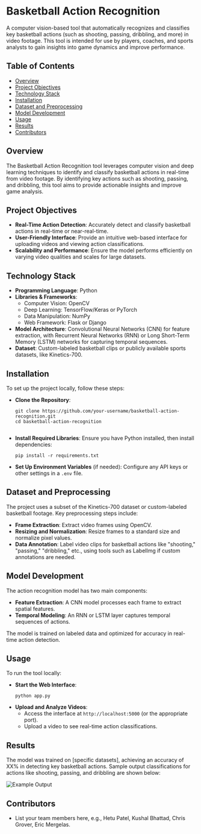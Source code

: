 <h1>Basketball Action Recognition</h1>

<p>A computer vision-based tool that automatically recognizes and classifies key basketball actions (such as shooting, passing, dribbling, and more) in video footage. This tool is intended for use by players, coaches, and sports analysts to gain insights into game dynamics and improve performance.</p>

<h2>Table of Contents</h2>
<ul>
  <li><a href="#overview">Overview</a></li>
  <li><a href="#project-objectives">Project Objectives</a></li>
  <li><a href="#technology-stack">Technology Stack</a></li>
  <li><a href="#installation">Installation</a></li>
  <li><a href="#dataset-and-preprocessing">Dataset and Preprocessing</a></li>
  <li><a href="#model-development">Model Development</a></li>
  <li><a href="#usage">Usage</a></li>
  <li><a href="#results">Results</a></li>
  <li><a href="#contributors">Contributors</a></li>
</ul>

<h2 id="overview">Overview</h2>
<p>The Basketball Action Recognition tool leverages computer vision and deep learning techniques to identify and classify basketball actions in real-time from video footage. By identifying key actions such as shooting, passing, and dribbling, this tool aims to provide actionable insights and improve game analysis.</p>

<h2 id="project-objectives">Project Objectives</h2>
<ul>
  <li><strong>Real-Time Action Detection</strong>: Accurately detect and classify basketball actions in real-time or near-real-time.</li>
  <li><strong>User-Friendly Interface</strong>: Provide an intuitive web-based interface for uploading videos and viewing action classifications.</li>
  <li><strong>Scalability and Performance</strong>: Ensure the model performs efficiently on varying video qualities and scales for large datasets.</li>
</ul>

<h2 id="technology-stack">Technology Stack</h2>
<ul>
  <li><strong>Programming Language</strong>: Python</li>
  <li><strong>Libraries & Frameworks</strong>:
    <ul>
      <li>Computer Vision: OpenCV</li>
      <li>Deep Learning: TensorFlow/Keras or PyTorch</li>
      <li>Data Manipulation: NumPy</li>
      <li>Web Framework: Flask or Django</li>
    </ul>
  </li>
  <li><strong>Model Architecture</strong>: Convolutional Neural Networks (CNN) for feature extraction, with Recurrent Neural Networks (RNN) or Long Short-Term Memory (LSTM) networks for capturing temporal sequences.</li>
  <li><strong>Dataset</strong>: Custom-labeled basketball clips or publicly available sports datasets, like Kinetics-700.</li>
</ul>

<h2 id="installation">Installation</h2>
<p>To set up the project locally, follow these steps:</p>
<ul>
  <li><strong>Clone the Repository</strong>:</li>
  <pre><code>git clone https://github.com/your-username/basketball-action-recognition.git
cd basketball-action-recognition
  </code></pre>
  <li><strong>Install Required Libraries</strong>: Ensure you have Python installed, then install dependencies:</li>
  <pre><code>pip install -r requirements.txt</code></pre>
  <li><strong>Set Up Environment Variables</strong> (if needed): Configure any API keys or other settings in a <code>.env</code> file.</li>
</ul>

<h2 id="dataset-and-preprocessing">Dataset and Preprocessing</h2>
<p>The project uses a subset of the Kinetics-700 dataset or custom-labeled basketball footage. Key preprocessing steps include:</p>
<ul>
  <li><strong>Frame Extraction</strong>: Extract video frames using OpenCV.</li>
  <li><strong>Resizing and Normalization</strong>: Resize frames to a standard size and normalize pixel values.</li>
  <li><strong>Data Annotation</strong>: Label video clips for basketball actions like "shooting," "passing," "dribbling," etc., using tools such as LabelImg if custom annotations are needed.</li>
</ul>

<h2 id="model-development">Model Development</h2>
<p>The action recognition model has two main components:</p>
<ul>
  <li><strong>Feature Extraction</strong>: A CNN model processes each frame to extract spatial features.</li>
  <li><strong>Temporal Modeling</strong>: An RNN or LSTM layer captures temporal sequences of actions.</li>
</ul>
<p>The model is trained on labeled data and optimized for accuracy in real-time action detection.</p>

<h2 id="usage">Usage</h2>
<p>To run the tool locally:</p>
<ul>
  <li><strong>Start the Web Interface</strong>:</li>
  <pre><code>python app.py</code></pre>
  <li><strong>Upload and Analyze Videos</strong>:
    <ul>
      <li>Access the interface at <code>http://localhost:5000</code> (or the appropriate port).</li>
      <li>Upload a video to see real-time action classifications.</li>
    </ul>
  </li>
</ul>

<h2 id="results">Results</h2>
<p>The model was trained on [specific datasets], achieving an accuracy of XX% in detecting key basketball actions. Sample output classifications for actions like shooting, passing, and dribbling are shown below:</p>
<p><img src="path/to/example_output.png" alt="Example Output"></p>

<h2 id="contributors">Contributors</h2>
<ul>
  <li>List your team members here, e.g., Hetu Patel, Kushal Bhattad, Chris Grover, Eric Mergelas.</li>
</ul>
